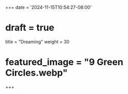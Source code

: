 +++
date = '2024-11-15T10:54:27-08:00'
# draft = true
title = "Dreaming"
weight = 30
# featured_image = "9 Green Circles.webp"
+++

